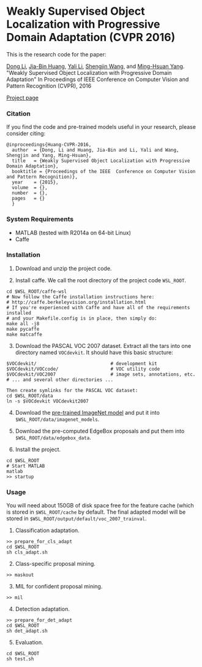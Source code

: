 # Weakly Supervised Object Localization with Progressive Domain Adaptation (CVPR 2016)

This is the research code for the paper:

[Dong Li](https://sites.google.com/site/lidonggg930), [Jia-Bin Huang](https://sites.google.com/site/jbhuang0604), [Yali Li](https://www.researchgate.net/profile/Yali_Li3), [Shengjin Wang](http://www.ee.tsinghua.edu.cn/publish/eeen/3784/2010/20101219115601212198627/20101219115601212198627_.html), and [Ming-Hsuan Yang](http://faculty.ucmerced.edu/mhyang/). "Weakly Supervised Object Localization with Progressive Domain Adaptation" In Proceedings of IEEE Conference on Computer Vision and Pattern Recognition (CVPR), 2016

[Project page](https://sites.google.com/site/lidonggg930/wsl)

### Citation

If you find the code and pre-trained models useful in your research, please consider citing:

    @inproceedings{Huang-CVPR-2016,
      author  = {Dong, Li and Huang, Jia-Bin and Li, Yali and Wang, Shengjin and Yang, Ming-Hsuan},
      title   = {Weakly Supervised Object Localization with Progressive Domain Adaptation},
      booktitle = {Proceedings of the IEEE  Conference on Computer Vision and Pattern Recognition)},
      year    = {2015},
      volume  = {},
      number  = {},
      pages   = {}  
      }

### System Requirements

- MATLAB (tested with R2014a on 64-bit Linux)
- Caffe

### Installation

1. Download and unzip the project code.

2. Install caffe. We call the root directory of the project code `WSL_ROOT`.

```Shell
cd $WSL_ROOT/caffe-wsl
# Now follow the Caffe installation instructions here:
# http://caffe.berkeleyvision.org/installation.html
# If you're experienced with Caffe and have all of the requirements installed
# and your Makefile.config is in place, then simply do:
make all -j8
make pycaffe
make matcaffe
```

3. Download the PASCAL VOC 2007 dataset. Extract all the tars into one directory named `VOCdevkit`. It should have this basic structure: 

```Shell
$VOCdevkit/                           # development kit
$VOCdevkit/VOCcode/                   # VOC utility code
$VOCdevkit/VOC2007                    # image sets, annotations, etc.
# ... and several other directories ...
```

```Shell
Then create symlinks for the PASCAL VOC dataset:
cd $WSL_ROOT/data
ln -s $VOCdevkit VOCdevkit2007
```

4. Download the [pre-trained ImageNet model](http://dl.caffe.berkeleyvision.org/bvlc_reference_caffenet.caffemodel) and put it into `$WSL_ROOT/data/imagenet_models`.

5. Download the pre-computed EdgeBox proposals and put them into `$WSL_ROOT/data/edgebox_data`.

6. Install the project.

```Shell
cd $WSL_ROOT
# Start MATLAB
matlab
>> startup
```

### Usage

You will need about 150GB of disk space free for the feature cache (which is stored in `$WSL_ROOT/cache` by default. The final adapted model will be stored in `$WSL_ROOT/output/default/voc_2007_trainval`.

1. Classification adaptation.

```Shell
>> prepare_for_cls_adapt
cd $WSL_ROOT
sh cls_adapt.sh
```

2. Class-specific proposal mining.

```Shell
>> maskout
```

3. MIL for confident proposal mining.

```Shell
>> mil
```

4. Detection adaptation.

```Shell
>> prepare_for_det_adapt
cd $WSL_ROOT
sh det_adapt.sh
```

5. Evaluation.

```Shell
cd $WSL_ROOT
sh test.sh
```
